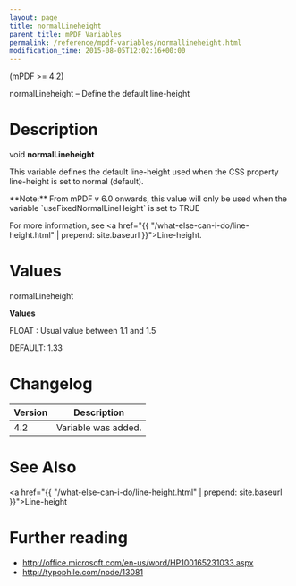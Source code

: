```yaml
---
layout: page
title: normalLineheight
parent_title: mPDF Variables
permalink: /reference/mpdf-variables/normallineheight.html
modification_time: 2015-08-05T12:02:16+00:00
---
```


(mPDF >= 4.2)

normalLineheight – Define the default line-height

# Description

void **normalLineheight**

This variable defines the default line-height used when the CSS property line-height is set to normal (default).

<div class="alert alert-info" role="alert">**Note:** From mPDF v 6.0 onwards, this value will only be used when the variable `useFixedNormalLineHeight` is set to <span class="smallblock">TRUE</span></div>

For more information, see <a href="{{ "/what-else-can-i-do/line-height.html" | prepend: site.baseurl }}">Line-height</a>.

# Values

<span class="parameter">normalLineheight</span>

**Values**

<span class="smallblock">FLOAT </span>: Usual value between 1.1 and 1.5

<span class="smallblock">DEFAULT</span>: 1.33

# Changelog

<table class="table"> <thead>
<tr> <th>Version</th><th>Description</th> </tr>
</thead> <tbody>
<tr>
<td>4.2</td>
<td>Variable was added.</td>
</tr>
</tbody> </table>

# See Also

<a href="{{ "/what-else-can-i-do/line-height.html" | prepend: site.baseurl }}">Line-height</a>

# Further reading

<ul>
<li><a href="http://office.microsoft.com/en-us/word/HP100165231033.aspx">http://office.microsoft.com/en-us/word/HP100165231033.aspx</a> </li>
<li><a href="http://typophile.com/node/13081">http://typophile.com/node/13081</a></li>
</ul>

